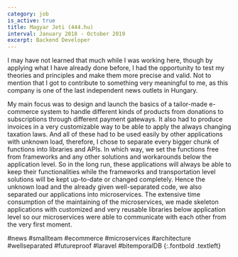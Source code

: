 ```yaml
---
category: job
is_active: true
title: Magyar Jeti (444.hu)
interval: January 2018 - October 2019
excerpt: Backend Developer
---
```

I may have not learned that much while I was working here, though by applying what I have already done before, I had the opportunity to test my theories and principles and make them more precise and valid. Not to mention that I got to contribute to something very meaningful to me, as this company is one of the last independent news outlets in Hungary.  

My main focus was to design and launch the basics of a tailor-made e-commerce system to handle different kinds of products from donations to subscriptions through different payment gateways. It also had to produce invoices in a very customizable way to be able to apply the always changing taxation laws. And all of these had to be used easily by other applications with unknown load, therefore, I chose to separate every bigger chunk of functions into libraries and APIs. In which way, we set the functions free from frameworks and any other solutions and workarounds below the application level. So in the long run, these applications will always be able to keep their functionalities while the frameworks and transportation level solutions will be kept up-to-date or changed completely. Hence the unknown load and the already given well-separated code, we also separated our applications into microservices. The extensive time consumption of the maintaining of the microservices, we made skeleton applications with customized and very reusable libraries below application level so our microservices were able to communicate with each other from the very first moment.

#news #smallteam #ecommerce #microservices #architecture #wellseparated #futureproof #laravel #bitemporalDB
{:.fontbold .textleft}
